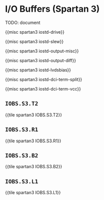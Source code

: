 # I/O Buffers (Spartan 3)

TODO: document

{{misc spartan3 iostd-drive}}

{{misc spartan3 iostd-slew}}

{{misc spartan3 iostd-output-misc}}

{{misc spartan3 iostd-output-diff}}

{{misc spartan3 iostd-lvdsbias}}

{{misc spartan3 iostd-dci-term-split}}

{{misc spartan3 iostd-dci-term-vcc}}

## `IOBS.S3.T2`

{{tile spartan3 IOBS.S3.T2}}


## `IOBS.S3.R1`

{{tile spartan3 IOBS.S3.R1}}


## `IOBS.S3.B2`

{{tile spartan3 IOBS.S3.B2}}


## `IOBS.S3.L1`

{{tile spartan3 IOBS.S3.L1}}
